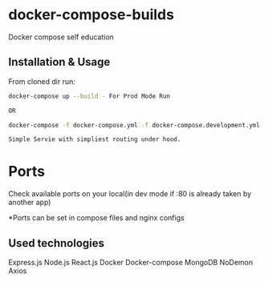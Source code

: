 # docker-compose-builds

Docker compose self education 

## Installation & Usage

From cloned dir run:

```bash
docker-compose up --build - For Prod Mode Run

OR

docker-compose -f docker-compose.yml -f docker-compose.development.yml up --build - For Dev env/mode run
```

```bash
Simple Servie with simpliest routing under hood.
```
# Ports
Check available ports on your local(in dev mode if :80 is already taken by another app)

*Ports can be set in compose files and nginx configs

## Used technologies
Express.js
Node.js
React.js
Docker
Docker-compose
MongoDB
NoDemon
Axios
